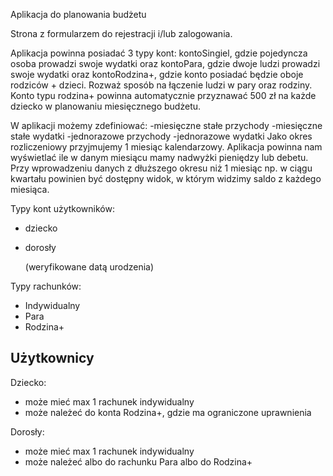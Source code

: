 Aplikacja do planowania budżetu

   Strona z formularzem do rejestracji i/lub zalogowania.

   Aplikacja powinna posiadać 3 typy kont: kontoSingiel, gdzie pojedyncza osoba prowadzi swoje wydatki oraz kontoPara, gdzie dwoje ludzi prowadzi swoje wydatki oraz kontoRodzina+, gdzie konto posiadać będzie oboje rodziców + dzieci. Rozważ sposób na łączenie ludzi w pary oraz rodziny. Konto typu rodzina+ powinna automatycznie przyznawać 500 zł na każde dziecko w planowaniu miesięcznego budżetu.
   
W aplikacji możemy zdefiniować:
   -miesięczne stałe przychody
   -miesięczne stałe wydatki
   -jednorazowe przychody
   -jednorazowe wydatki
   Jako okres rozliczeniowy przyjmujemy 1 miesiąc kalendarzowy.
   Aplikacja powinna nam wyświetlać ile w danym miesiącu mamy nadwyżki pieniędzy lub debetu. Przy wprowadzeniu danych z dłuższego okresu niż 1 miesiąc np. w ciągu kwartału powinien być dostępny widok, w którym widzimy saldo z każdego miesiąca.


Typy kont użytkowników:
- dziecko
- dorosły
  
  (weryfikowane datą urodzenia)


Typy rachunków:
- Indywidualny
- Para
- Rodzina+

## Użytkownicy

Dziecko:
- może mieć max 1 rachunek indywidualny
- może należeć do konta Rodzina+, gdzie ma ograniczone uprawnienia

Dorosły:
- może mieć max 1 rachunek indywidualny
- może należeć albo do rachunku Para albo do Rodzina+